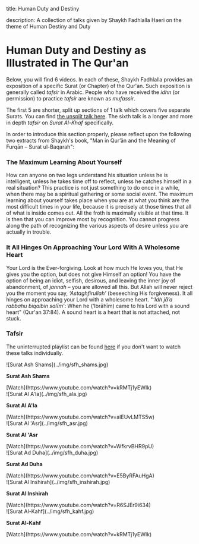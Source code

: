 title: Human Duty and Destiny

description: A collection of talks given by Shaykh Fadhlalla Haeri on the theme of Human Destiny and Duty

# Human Duty and Destiny as Illustrated in The Qur'an

Below, you will find 6 videos. In each of these, Shaykh Fadhlalla provides an exposition of a specific Surat (or Chapter) of the Qur'an. Such exposition is generally called _tafsir_ in Arabic. People who have received the _idhn_ (or permission) to practice _tafsir_ are known as _mufassir_.

The first 5 are shorter, split up sections of 1 talk which covers five separate Surats. You can find [the unsplit talk here](https://www.youtube.com/watch?v=CtQ-jUSnwx0). The sixth talk is a longer and more in depth _tafsir_ on _Surat Al-Khaf_ specifically.

In order to introduce this section properly, please reflect upon the following two extracts from Shaykh's book, "Man in Qur’ān and the Meaning of Furqān – Surat ul-Baqarah":

### The Maximum Learning About Yourself

How can anyone on two legs understand his situation unless he is intelligent, unless he takes time off to reflect, unless he catches himself in a real situation? This practice is not just something to do once in a while, when there may be a spiritual gathering or some social event. The maximum learning about yourself takes place when you are at what you think are the most difficult times in your life, because it is precisely at those times that all of what is inside comes out. All the froth is maximally visible at that time. It is then that you can improve most by recognition. You cannot progress along the path of recognizing the various aspects of desire unless you are actually in trouble.  

### It All Hinges On Approaching Your Lord With A Wholesome Heart

Your Lord is the Ever-forgiving. Look at how much He loves you, that He gives you the option, but does not give Himself an option! You have the option of being an idiot, selfish, desirous, and leaving the inner joy of abandonment, of _jannah_ – you are allowed all this. But Allah will never reject you the moment you say, _‘Astaghfirullah’_ (beseeching His forgiveness). It all hinges on approaching your Lord with a wholesome heart. "_‘Idh jā’a rabbahu biqalbin salīm’_: When he (‘Ibrāhīm) came to his Lord with a sound heart" (Qur'an 37:84). A sound heart is a heart that is not attached, not stuck.

### Tafsir

The uninterrupted playlist can be found [here](https://www.youtube.com/watch?v=kRMTj1yEWIk&list=PL-Swj8fEF85Kwm_lJ4m1mwz913auDOYjS&index=2&t=0s) if you don't want to watch these talks individually.

<div markdown="1" class="card video sidebar center gemoji center-content">

<div markdown="2" class="video-image">
![Surat Ash Shams](../img/sfh_shams.jpg)
</div>

**Surat Ash Shams**

<div markdown="3" class="video-link">
[Watch](https://www.youtube.com/watch?v=kRMTj1yEWIk)
</div>

</div>

<div markdown="1" class="card video sidebar center gemoji center-content">

<div markdown="2" class="video-image">
![Surat Al A'la](../img/sfh_ala.jpg)
</div>

**Surat Al A'la**

<div markdown="3" class="video-link">
[Watch](https://www.youtube.com/watch?v=aIEUvLMTS5w)
</div>

</div>

<div markdown="1" class="card video sidebar center gemoji center-content">

<div markdown="2" class="video-image">
![Surat Al 'Asr](../img/sfh_asr.jpg)
</div>

**Surat Al 'Asr**

<div markdown="3" class="video-link">
[Watch](https://www.youtube.com/watch?v=WfkrvBHR9pU)
</div>

</div>

<div markdown="1" class="card video sidebar center gemoji center-content">

<div markdown="2" class="video-image">
![Surat Ad Duha](../img/sfh_duha.jpg)
</div>

**Surat Ad Duha**

<div markdown="3" class="video-link">
[Watch](https://www.youtube.com/watch?v=E5ByRFAuHgA)
</div>

</div>

<div markdown="1" class="card video sidebar center gemoji center-content">

<div markdown="2" class="video-image">
![Surat Al Inshirah](../img/sfh_inshirah.jpg)
</div>

**Surat Al Inshirah**

<div markdown="3" class="video-link">
[Watch](https://www.youtube.com/watch?v=R6SJEr9i634)
</div>

</div>

<div markdown="1" class="card video sidebar center gemoji center-content">

<div markdown="2" class="video-image">
![Surat Al-Kahf](../img/sfh_kahf.jpg)
</div>

**Surat Al-Kahf**

<div markdown="3" class="video-link">
[Watch](https://www.youtube.com/watch?v=kRMTj1yEWIk)
</div>

</div>